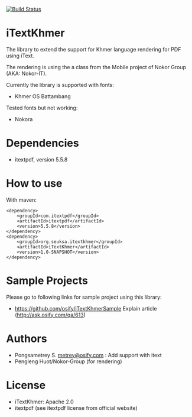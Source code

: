 [![Build Status](https://travis-ci.org/Seuksa/iTextKhmer.svg)](https://travis-ci.org/Seuksa/iTextKhmer)

# iTextKhmer
The library to extend the support for Khmer language rendering for PDF using iText.

The rendering is using the a class from the Mobile project of Nokor Group (AKA: Nokor-IT).

Currently the library is supported with fonts: 
- Khmer OS Battambang

Tested fonts but not working:
- Nokora

# Dependencies

- itextpdf, version 5.5.8

# How to use

With maven:

    <dependency>
		<groupId>com.itextpdf</groupId>
		<artifactId>itextpdf</artifactId>
		<version>5.5.8</version>
	</dependency>
	<dependency>
		<groupId>org.seuksa.itextkhmer</groupId>
		<artifactId>iTextKhmer</artifactId>
		<version>1.0-SNAPSHOT</version>
	</dependency>

# Sample Projects
Please go to following links for sample project using this library:
- https://github.com/osify/iTextKhmerSample
  Explain article (http://ask.osify.com/qa/613)

# Authors

- Pongsametrey S. <metrey@osify.com> : Add support with itext
- Pengleng Huot/Nokor-Group (for rendering)

# License
- iTextKhmer: Apache 2.0
- itextpdf (see itextpdf license from official website)
